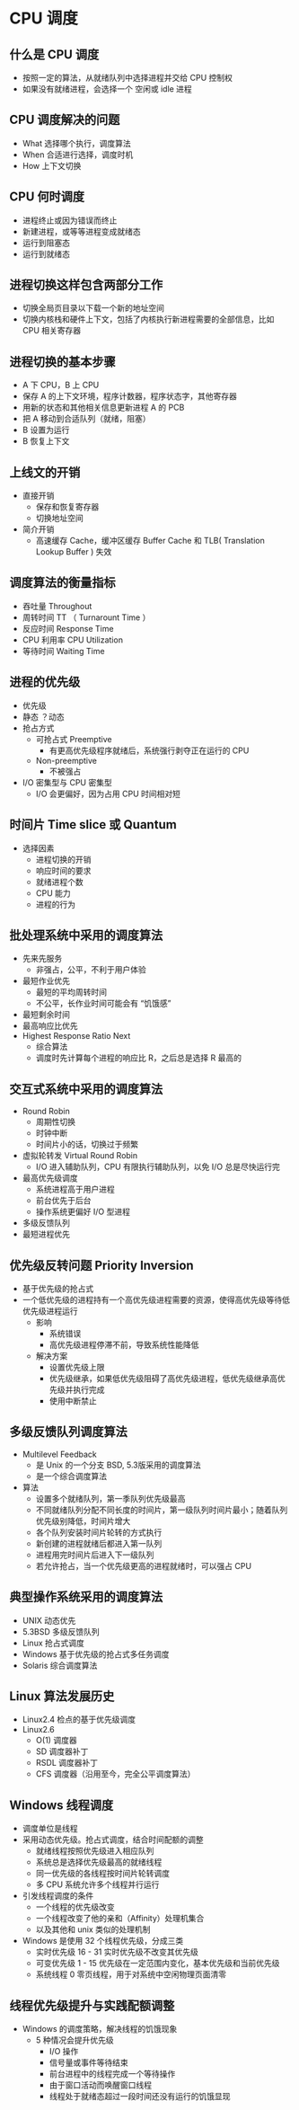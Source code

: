 # CPU 调度

## 什么是 CPU 调度
  - 按照一定的算法，从就绪队列中选择进程并交给 CPU 控制权
  - 如果没有就绪进程，会选择一个 空闲或 idle 进程

## CPU 调度解决的问题
  - What 选择哪个执行，调度算法
  - When 合适进行选择，调度时机
  - How 上下文切换

## CPU 何时调度
  - 进程终止或因为错误而终止
  - 新建进程，或等等进程变成就绪态
  - 运行到阻塞态
  - 运行到就绪态

## 进程切换这样包含两部分工作
  - 切换全局页目录以下载一个新的地址空间
  - 切换内核栈和硬件上下文，包括了内核执行新进程需要的全部信息，比如 CPU 相关寄存器

## 进程切换的基本步骤
  - A 下 CPU，B 上 CPU
  - 保存 A 的上下文环境，程序计数器，程序状态字，其他寄存器
  - 用新的状态和其他相关信息更新进程 A 的 PCB
  - 把 A 移动到合适队列（就绪，阻塞）
  - B 设置为运行
  - B 恢复上下文

## 上线文的开销
  - 直接开销
    - 保存和恢复寄存器
    - 切换地址空间
  - 简介开销
    - 高速缓存 Cache，缓冲区缓存 Buffer Cache 和 TLB( Translation Lookup Buffer ) 失效

## 调度算法的衡量指标
  - 吞吐量 Throughout
  - 周转时间 TT （ Turnarount Time ）
  - 反应时间 Response Time
  - CPU 利用率 CPU Utilization
  - 等待时间 Waiting Time

## 进程的优先级
  - 优先级
  - 静态 ？动态
  - 抢占方式
    - 可抢占式 Preemptive
      - 有更高优先级程序就绪后，系统强行剥夺正在运行的 CPU
    - Non-preemptive
      - 不被强占
  - I/O 密集型与 CPU 密集型
    - I/O 会更偏好，因为占用 CPU 时间相对短
  
## 时间片 Time slice 或 Quantum
  - 选择因素
    - 进程切换的开销
    - 响应时间的要求
    - 就绪进程个数
    - CPU 能力
    - 进程的行为

## 批处理系统中采用的调度算法
  - 先来先服务
    - 非强占，公平，不利于用户体验
  - 最短作业优先
    - 最短的平均周转时间
    - 不公平，长作业时间可能会有 “饥饿感”
  - 最短剩余时间
  - 最高响应比优先
  - Highest Response Ratio Next
    - 综合算法
    - 调度时先计算每个进程的响应比 R，之后总是选择 R 最高的

## 交互式系统中采用的调度算法
  - Round Robin
    - 周期性切换
    - 时钟中断
    - 时间片小的话，切换过于频繁
  - 虚拟轮转发 Virtual Round Robin
    - I/O 进入辅助队列，CPU 有限执行辅助队列，以免 I/O 总是尽快运行完
  - 最高优先级调度
    - 系统进程高于用户进程
    - 前台优先于后台
    - 操作系统更偏好 I/O 型进程
  - 多级反馈队列
  - 最短进程优先

## 优先级反转问题 Priority Inversion
  - 基于优先级的抢占式
  - 一个低优先级的进程持有一个高优先级进程需要的资源，使得高优先级等待低优先级进程运行
    - 影响
      - 系统错误
      - 高优先级进程停滞不前，导致系统性能降低
    - 解决方案
      - 设置优先级上限
      - 优先级继承，如果低优先级阻碍了高优先级进程，低优先级继承高优先级并执行完成
      - 使用中断禁止

## 多级反馈队列调度算法
  - Multilevel Feedback
    - 是 Unix 的一个分支 BSD, 5.3版采用的调度算法
    - 是一个综合调度算法
  - 算法
    - 设置多个就绪队列，第一季队列优先级最高
    - 不同就绪队列分配不同长度的时间片，第一级队列时间片最小；随着队列优先级别降低，时间片增大
    - 各个队列安装时间片轮转的方式执行
    - 新创建的进程就绪后都进入第一队列
    - 进程用完时间片后进入下一级队列
    - 若允许抢占，当一个优先级更高的进程就绪时，可以强占 CPU

## 典型操作系统采用的调度算法
  - UNIX    动态优先
  - 5.3BSD  多级反馈队列
  - Linux   抢占式调度
  - Windows 基于优先级的抢占式多任务调度
  - Solaris 综合调度算法

## Linux 算法发展历史
  - Linux2.4 检点的基于优先级调度
  - Linux2.6
    - O(1) 调度器
    - SD 调度器补丁
    - RSDL 调度器补丁
    - CFS 调度器（沿用至今，完全公平调度算法）

## Windows 线程调度
  - 调度单位是线程
  - 采用动态优先级。抢占式调度，结合时间配额的调整
    - 就绪线程按照优先级进入相应队列
    - 系统总是选择优先级最高的就绪线程
    - 同一优先级的各线程按时间片轮转调度
    - 多 CPU 系统允许多个线程并行运行
  - 引发线程调度的条件
    - 一个线程的优先级改变
    - 一个线程改变了他的亲和（Affinity）处理机集合
    - 以及其他和 unix 类似的处理机制
  - Windows 是使用 32 个线程优先级，分成三类
    - 实时优先级 16 - 31  实时优先级不改变其优先级
    - 可变优先级 1 - 15   优先级在一定范围内变化，基本优先级和当前优先级
    - 系统线程   0        零页线程，用于对系统中空闲物理页面清零

## 线程优先级提升与实践配额调整
  - Windows 的调度策略，解决线程的饥饿现象
    - 5 种情况会提升优先级
      - I/O 操作
      - 信号量或事件等待结束
      - 前台进程中的线程完成一个等待操作
      - 由于窗口活动而唤醒窗口线程
      - 线程处于就绪态超过一段时间还没有运行的饥饿显现